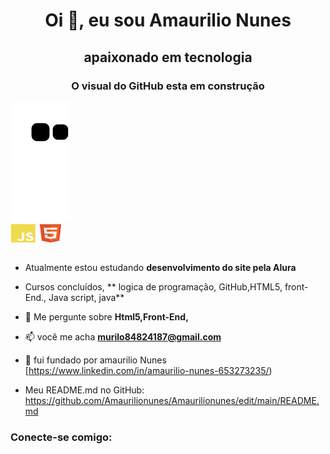 <h1 align="center">Oi 👋, eu sou Amaurilio Nunes</h1>
<h2 align="center">apaixonado em tecnologia</h2>
<h3 align="center">O visual do GitHub esta em construção</h3

<div>
 <img src="https://github.com/rafaballerini/rafaballerini/raw/output/github-contribution-grid-snake.svg" alt="Snake animation" style="max-width: 100%;">
</div>

<div>
  <img align="center" alt="Rafa-Js" height="30" width="40" src="https://raw.githubusercontent.com/devicons/devicon/master/icons/javascript/javascript-plain.svg" style="max-width: 100%;">
  <img align="center" alt="Rafa-HTML" height="30" width="40" src="https://raw.githubusercontent.com/devicons/devicon/master/icons/html5/html5-original.svg" style="max-width: 100%;">
</div>
<br>

- Atualmente estou estudando **desenvolvimento do site pela Alura**

- Cursos concluídos, ** logica de programação, GitHub,HTML5, front-End., Java script, java**

- 💬 Me pergunte sobre **Html5,Front-End,**

- 📫 você me acha **murilo84824187@gmail.com**

- 📄 fui fundado por amaurilio Nunes [https://www.linkedin.com/in/amaurilio-nunes-653273235/)
- Meu README.md no GitHub: https://github.com/Amaurilionunes/Amaurilionunes/edit/main/README.md

<h3 align="left">Conecte-se comigo:</h3>



